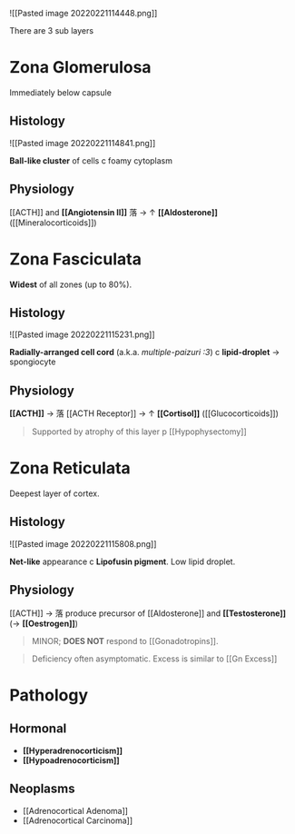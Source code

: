 ![[Pasted image 20220221114448.png]]

There are 3 sub layers

# Zona Glomerulosa
Immediately below capsule

## Histology

![[Pasted image 20220221114841.png]]

**Ball-like cluster** of cells c foamy cytoplasm

## Physiology
[[ACTH]] and **[[Angiotensin II]]** 落 → ↑ **[[Aldosterone]]** ([[Mineralocorticoids]])

# Zona Fasciculata
**Widest** of all zones (up to 80%).

## Histology

![[Pasted image 20220221115231.png]]

**Radially-arranged cell cord** (a.k.a. *multiple-paizuri :3*) c **lipid-droplet** → spongiocyte

## Physiology 
**[[ACTH]]** → 落 [[ACTH Receptor]] → ↑ **[[Cortisol]]** ([[Glucocorticoids]])

> Supported by atrophy of this layer p [[Hypophysectomy]]

# Zona Reticulata
Deepest layer of cortex.

## Histology

![[Pasted image 20220221115808.png]]

**Net-like** appearance c **Lipofusin pigment**. Low lipid droplet. 

## Physiology
[[ACTH]] → 落 produce precursor of [[Aldosterone]] and **[[Testosterone]]** (→ **[[Oestrogen]]**)

> MINOR; **DOES NOT** respond to [[Gonadotropins]].

> Deficiency often asymptomatic. Excess is similar to [[Gn Excess]]

# Pathology
## Hormonal
- **[[Hyperadrenocorticism]]**
- **[[Hypoadrenocorticism]]**

## Neoplasms
- [[Adrenocortical Adenoma]]
- [[Adrenocortical Carcinoma]]